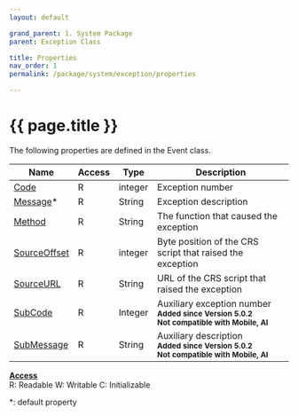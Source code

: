 ```yaml
---
layout: default

grand_parent: 1. System Package
parent: Exception Class

title: Properties
nav_order: 1
permalink: /package/system/exception/properties

---
```

# {{ page.title }}


The following properties are defined in the Event class.

|Name       | Access | Type   | Description |
|----------	|--------|--------|-------------|
| [Code](/package/system/exception/properties/code) 	| R 	 |integer  | Exception number|
| [Message](/package/system/exception/properties/message)* 	| R 	 |String  | Exception description|
| [Method](/package/system/exception/properties/method) 	| R 	 |String  | The function that caused the exception|
| [SourceOffset](/package/system/exception/properties/sourceoffset) 	| R 	 |integer  | Byte position of the CRS script that raised the exception|
| [SourceURL](/package/system/exception/properties/sourceurl) 	| R 	 |String  | URL of the CRS script that raised the exception|
| [SubCode](/package/system/exception/properties/subcode) 	| R 	 |Integer  | Auxiliary exception number<br>**<small>Added since Version 5.0.2</small>**<br>**<small>Not compatible with Mobile, AI</small>**|
| [SubMessage](/package/system/exception/properties/submessage) 	| R 	 |String  | Auxiliary description<br>**<small>Added since Version 5.0.2</small>**<br>**<small>Not compatible with Mobile, AI</small>**|

<u><b>Access</b></u><br>
R: Readable
W: Writable
C: Initializable

*: default property